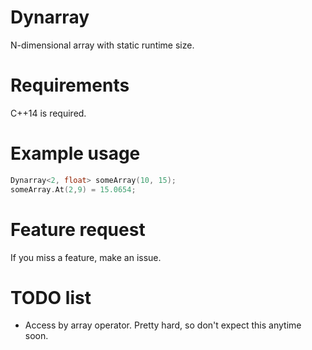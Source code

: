 # Dynarray
N-dimensional array with static runtime size.

# Requirements
C++14 is required.

# Example usage
```c++
Dynarray<2, float> someArray(10, 15);
someArray.At(2,9) = 15.0654;
```

# Feature request
If you miss a feature, make an issue.

# TODO list
- Access by array operator. Pretty hard, so don't expect this anytime soon.
